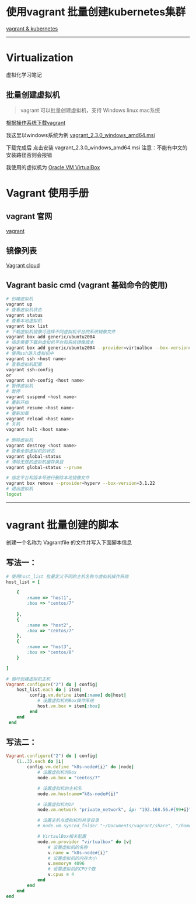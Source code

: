# 使用vagrant 批量创建kubernetes集群

[vagrant & kubernetes](https://medium.com/@raj10x/multi-node-kubernetes-cluster-with-vagrant-virtualbox-and-kubeadm-9d3eaac28b98)

---

# Virtualization
虚拟化学习笔记
## 批量创建虚拟机
> vagrant 可以批量创建虚拟机，支持 Windows linux mac系统

[根据操作系统下载vagrant](https://www.vagrantup.com/downloads)

我这里以windows系统为例
[vagrant_2.3.0_windows_amd64.msi](https://releases.hashicorp.com/vagrant/2.3.0/vagrant_2.3.0_windows_amd64.msi)

下载完成后 点击安装 vagrant_2.3.0_windows_amd64.msi 注意：不能有中文的安装路径否则会报错

我使用的虚拟机为 [Oracle VM VirtualBox](https://download.virtualbox.org/virtualbox/6.1.36/VirtualBox-6.1.36-152435-Win.exe)


# Vagrant 使用手册

## vagrant 官网
[vagrant](https://www.vagrantup.com/) 

## 镜像列表

[Vagrant cloud](https://app.vagrantup.com/boxes/search)

## Vagrant basic cmd (vagrant 基础命令的使用)
```bash
# 创建虚拟机
vagrant up
# 查看虚拟机状态
vagrant status
# 查看本地虚拟机
vagrant box list
# 下载虚拟机镜像可选择不同虚拟机平台的系统镜像文件
vagrant box add generic/ubuntu2004
# 指定需要下载的虚拟机平台和系统镜像版本
vagrant box add generic/ubuntu2004 --provider=virtualbox --box-version=3.1.22
# 使用ssh进入虚拟机中
vagrant ssh <host name>
# 查看虚拟机配置
vagrant ssh-config 
or
vagrant ssh-config <host name>
# 暂停虚拟机
# 暂停
vagrant suspend <host name>
# 重新开始
vagrant resume <host name>
# 重新加载
vagrant reload <host name>
# 关机
vagrant halt <host name>

# 删除虚拟机
vagrant destroy <host name>
# 查看全部虚拟机的状态
vagrant global-status
# 清除无效的虚拟机缓存条目
vagrant global-status --prune

# 指定平台和版本号进行删除本地镜像文件
vagrant box remove --provider=hyperv --box-version=3.1.22
# 退出虚拟机
logout
``` 
---
# vagrant 批量创建的脚本

创建一个名称为 Vagrantfile 的文件并写入下面脚本信息

## 写法一：

```ruby
# 使用host_list 批量定义不同的主机名称与虚拟机操作系统
host_list = [

    {
        :name => "host1",
        :box => "centos/7"
    
    },
    {
        :name => "host2",
        :box => "centos/7"
    },
    {
        :name => "host3",
        :box => "centos/8"
    }

]

# 循环创建虚拟机主机
Vagrant.configure("2") do | config|
    host_list.each do | item|
         config.vm.define item[:name] do|host|
            # 设置虚拟机的Box操作系统    
            host.vm.box = item[:box]            
         end
    end
 end

```
## 写法二：

```ruby
Vagrant.configure("2") do | config|
	(1..3).each do |i|
		config.vm.define "k8s-node#{i}" do |node|
			# 设置虚拟机的Box
			node.vm.box = "centos/7"

			# 设置虚拟机的主机名
			node.vm.hostname="k8s-node#{i}"

			# 设置虚拟机的IP
			node.vm.network "private_network", ip: "192.168.56.#{99+i}", netmask: "255.255.255.0"

			# 设置主机与虚拟机的共享目录
			# node.vm.synced_folder "~/Documents/vagrant/share", "/home/vagrant/share"

			# VirtaulBox相关配置
			node.vm.provider "virtualbox" do |v|
				# 设置虚拟机的名称
				v.name = "k8s-node#{i}"
				# 设置虚拟机的内存大小
				v.memory= 4096
				# 设置虚拟机的CPU个数
				v.cpus = 4
			end
		end
	end
end

``` 
